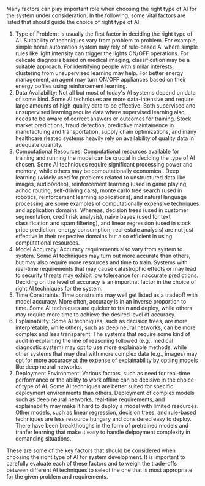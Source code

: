 Many factors can play important role when choosing the right type of AI for the system under consideration. In the following, some vital factors are listed that should guide the choice of right type of AI.

1. Type of Problem: is usually the first factor in deciding the right type of AI. Suitability of techniques vary from problem to problem. For example, simple home automation system may rely of rule-based AI where simple rules like light intensity can trigger the lights ON/OFF operations. For delicate diagnosis based on medical imaging, classification may be a suitable approach. For identifying people with similar interests, clustering from unsupervised learning may help. For better energy management, an agent may turn ON/OFF appliances based on their energy pofiles using reinforcement learning.
2. Data Availability: Not all but most of today's AI systems depend on data of some kind. Some AI techniques are more data-intensive and require large amounts of high-quality data to be effective. Both supervised and unsupervised learning require data where supervised learning also needs to be aware of correct answers or outcomes for training. Stock market predictions, fraud detection, predictive maintainence in manufactuing and transportation, supply chain optimizations, and many healthcare rleated systems heavily rely on availability of quality data in adequate quantity.
3. Computational Resources: Computational resources available for training and running the model can be crucial in deciding the type of AI chosen. Some AI techniques require significant processing power and memory, while others may be computationally economical. Deep learning (widely used for problems related to unstructured data like images, audio/video), reinforcement learning (used in game playing, adhoc routing, self-driving cars), monte carlo tree search (used in robotics, reinforcement learning applications), and natural language processing are some examples of computationally expensive techniques and application domains. Whereas, decision trees (used in customer segmentation, credit risk analysis), naive bayes (used for text classification and spam filtering), and linear regression (used in stock price prediction, energy consumption, real estate analysis) are not just effective in their respective domains but also efficient in using computational resources.
4. Model Accuracy: Accuracy requirements also vary from system to system. Some AI techniques may turn out more accurate than others, but may also require more resources and time to train. Systems with real-time requirements that may cause catastrophic effects or may lead to security threats may exhibit low tolereance for inaccurate predictions. Deciding on the level of accuracy is an importnat factor in the choice of right AI techniques for the system.
5. Time Constraints: Time constraints may well get listed as a tradeoff with model accuracy. More often, accuracy is in an inverse proportion to time. Some AI techniques are quicker to train and deploy, while others may require more time to achieve the desired level of accuracy.
6. Explainability: Some AI techniques, such as decision trees, are more interpretable, while others, such as deep neural networks, can be more complex and less transparent. The systems that require some kind of audit in explaining the line of reasoning followed (e.g., medical diagnostic system) may opt to use more explainable methods, while other systems that may deal with more complex data (e.g., images) may opt for more accuracy at the expense of explainability by optiing models like deep neural networks.
7. Deployment Environment: Various factors, such as need for real-time performance or the ability to work offline can be decisive in the choice of type of AI. Some AI techniques are better suited for specific deployment environments than others. Deployment of complex models such as deep neural networks, real-time requirements, and explainability may make it hard to deploy a model with limited resources. Other models, such as linear regression, decision trees, and rule-based techniques are less resource hungary and considered easy to deploy. There have been breakthoughs in the form of pretrained models and tranfer learning that make it easy to handle delpoyment complexity in demanding situations.

These are some of the key factors that should be considered when choosing the right type of AI for system development. It is important to carefully evaluate each of these factors and to weigh the trade-offs between different AI techniques to select the one that is most appropriate for the given problem and requirements.
